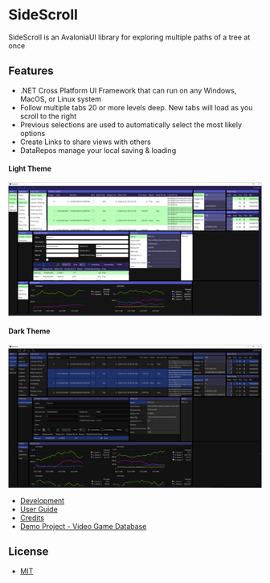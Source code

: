 # SideScroll
SideScroll is an AvaloniaUI library for exploring multiple paths of a tree at once

## Features
* .NET Cross Platform UI Framework that can run on any Windows, MacOS, or Linux system
* Follow multiple tabs 20 or more levels deep. New tabs will load as you scroll to the right
* Previous selections are used to automatically select the most likely options
* Create Links to share views with others
* DataRepos manage your local saving & loading

#### Light Theme
![Light Theme](Images/Screenshots/ColumnTypes_CustomControl_Charts_Light.png)
#### Dark Theme
![Dark Theme](Images/Screenshots/ColumnTypes_CustomControl_Charts_Dark.png)

* [Development](Docs/Dev/Development.md)
* [User Guide](Docs/UserGuide.md)
* [Credits](Docs/Credits.md)
* [Demo Project - Video Game Database](https://github.com/SideScrollUI/VideoGamesDB)

## License
* [MIT](LICENSE)